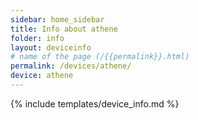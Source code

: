 ```yaml
---
sidebar: home_sidebar
title: Info about athene
folder: info
layout: deviceinfo
# name of the page (/{{permalink}}.html)
permalink: /devices/athene/
device: athene
---
```

{% include templates/device_info.md %}
